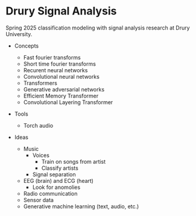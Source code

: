 # Drury Signal Analysis

Spring 2025 classification modeling with signal analysis research at Drury University.

* Concepts
  * Fast fourier transforms
  * Short time fourier transforms
  * Recurent neural networks
  * Convolutional neural networks
  * Transformers
  * Generative adversarial networks
  * Efficient Memory Transformer
  * Convolutional Layering Transformer

* Tools
  * Torch audio

* Ideas
  * Music
    * Voices
      * Train on songs from artist
      * Classify artists
    * Signal separation
  * EEG (brain) and ECG (heart)
    * Look for anomolies
  * Radio communication
  * Sensor data
  * Generative machine learning (text, audio, etc.)
